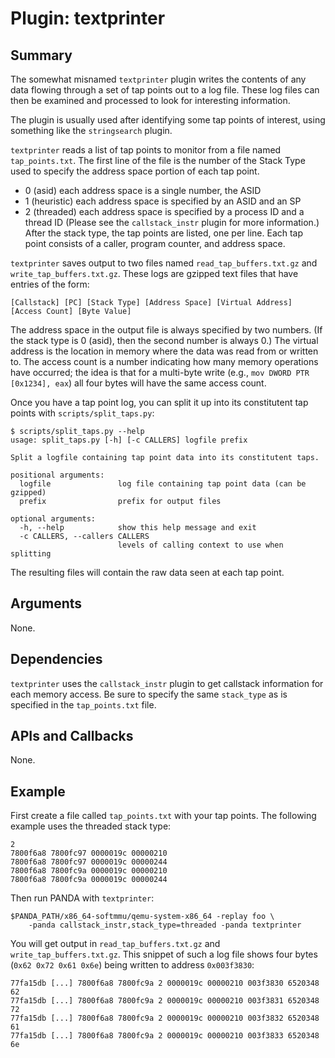 Plugin: textprinter
===========

Summary
-------

The somewhat misnamed `textprinter` plugin writes the contents of any data flowing through a set of tap points out to a log file. These log files can then be examined and processed to look for interesting information.

The plugin is usually used after identifying some tap points of interest, using something like the `stringsearch` plugin.

`textprinter` reads a list of tap points to monitor from a file named `tap_points.txt`. The first line of the file is the number of the Stack Type used to specify the address space portion of each tap point.
- 0 (asid) each address space is a single number, the ASID
- 1 (heuristic) each address space is specified by an ASID and an SP
- 2 (threaded) each address space is specified by a process ID and a thread ID
(Please see the `callstack_instr` plugin for more information.)
After the stack type, the tap points are listed, one per line. Each tap point consists of a caller, program counter, and address space.

`textprinter` saves output to two files named `read_tap_buffers.txt.gz` and `write_tap_buffers.txt.gz`. These logs are gzipped text files that have entries of the form:

    [Callstack] [PC] [Stack Type] [Address Space] [Virtual Address] [Access Count] [Byte Value]

The address space in the output file is always specified by two numbers. (If the stack type is 0 (asid), then the second number is always 0.) The virtual address is the location in memory where the data was read from or written to. The access count is a number indicating how many memory operations have occurred; the idea is that for a multi-byte write (e.g., `mov DWORD PTR [0x1234], eax`) all four bytes will have the same access count.

Once you have a tap point log, you can split it up into its constitutent tap points with `scripts/split_taps.py`:

    $ scripts/split_taps.py --help
    usage: split_taps.py [-h] [-c CALLERS] logfile prefix

    Split a logfile containing tap point data into its constitutent taps.

    positional arguments:
      logfile               log file containing tap point data (can be gzipped)
      prefix                prefix for output files

    optional arguments:
      -h, --help            show this help message and exit
      -c CALLERS, --callers CALLERS
                            levels of calling context to use when splitting

The resulting files will contain the raw data seen at each tap point.

Arguments
---------

None.

Dependencies
------------

`textprinter` uses the `callstack_instr` plugin to get callstack information for each memory access. Be sure to specify the same `stack_type` as is specified in the `tap_points.txt` file.

APIs and Callbacks
------------------

None.

Example
-------

First create a file called `tap_points.txt` with your tap points. The following example uses the threaded stack type:

    2
    7800f6a8 7800fc97 0000019c 00000210
    7800f6a8 7800fc97 0000019c 00000244
    7800f6a8 7800fc9a 0000019c 00000210
    7800f6a8 7800fc9a 0000019c 00000244

Then run PANDA with `textprinter`:

    $PANDA_PATH/x86_64-softmmu/qemu-system-x86_64 -replay foo \
        -panda callstack_instr,stack_type=threaded -panda textprinter

You will get output in `read_tap_buffers.txt.gz` and `write_tap_buffers.txt.gz`. This snippet of such a log file shows four bytes (`0x62 0x72 0x61 0x6e`) being written to address `0x003f3830`:

    77fa15db [...] 7800f6a8 7800fc9a 2 0000019c 00000210 003f3830 6520348 62
    77fa15db [...] 7800f6a8 7800fc9a 2 0000019c 00000210 003f3831 6520348 72
    77fa15db [...] 7800f6a8 7800fc9a 2 0000019c 00000210 003f3832 6520348 61
    77fa15db [...] 7800f6a8 7800fc9a 2 0000019c 00000210 003f3833 6520348 6e

